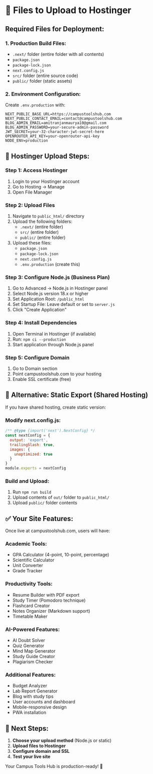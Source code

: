 # 📁 Files to Upload to Hostinger

## Required Files for Deployment:

### 1. Production Build Files:
- `.next/` folder (entire folder with all contents)
- `package.json`
- `package-lock.json` 
- `next.config.js`
- `src/` folder (entire source code)
- `public/` folder (static assets)

### 2. Environment Configuration:
Create `.env.production` with:
```
NEXT_PUBLIC_BASE_URL=https://campustoolshub.com
NEXT_PUBLIC_CONTACT_EMAIL=contact@campustoolshub.com
BLOG_ADMIN_EMAIL=amitranjanmaurya10@gmail.com
BLOG_ADMIN_PASSWORD=your-secure-admin-password
JWT_SECRET=your-32-character-jwt-secret-here
OPENROUTER_API_KEY=your-openrouter-api-key
NODE_ENV=production
```

## 🚀 Hostinger Upload Steps:

### Step 1: Access Hostinger
1. Login to your Hostinger account
2. Go to Hosting → Manage 
3. Open File Manager

### Step 2: Upload Files
1. Navigate to `public_html/` directory
2. Upload the following folders:
   - `.next/` (entire folder)
   - `src/` (entire folder) 
   - `public/` (entire folder)
3. Upload these files:
   - `package.json`
   - `package-lock.json`
   - `next.config.js`
   - `.env.production` (create this)

### Step 3: Configure Node.js (Business Plan)
1. Go to Advanced → Node.js in Hostinger panel
2. Select Node.js version 18.x or higher
3. Set Application Root: `/public_html`
4. Set Startup File: Leave default or set to `server.js`
5. Click "Create Application"

### Step 4: Install Dependencies
1. Open Terminal in Hostinger (if available)
2. Run: `npm ci --production`
3. Start application through Node.js panel

### Step 5: Configure Domain
1. Go to Domain section
2. Point campustoolshub.com to your hosting
3. Enable SSL certificate (free)

## 📱 Alternative: Static Export (Shared Hosting)

If you have shared hosting, create static version:

### Modify next.config.js:
```javascript
/** @type {import('next').NextConfig} */
const nextConfig = {
  output: 'export',
  trailingSlash: true,
  images: {
    unoptimized: true
  }
}
module.exports = nextConfig
```

### Build and Upload:
1. Run `npm run build` 
2. Upload contents of `out/` folder to `public_html/`
3. Upload `public/` folder contents

## ✅ Your Site Features:

Once live at campustoolshub.com, users will have:

### Academic Tools:
- GPA Calculator (4-point, 10-point, percentage)
- Scientific Calculator 
- Unit Converter
- Grade Tracker

### Productivity Tools:
- Resume Builder with PDF export
- Study Timer (Pomodoro technique)
- Flashcard Creator
- Notes Organizer (Markdown support)
- Timetable Maker

### AI-Powered Features:
- AI Doubt Solver
- Quiz Generator  
- Mind Map Generator
- Study Guide Creator
- Plagiarism Checker

### Additional Features:
- Budget Analyzer
- Lab Report Generator
- Blog with study tips
- User accounts and dashboard
- Mobile-responsive design
- PWA installation

## 🎯 Next Steps:

1. **Choose your upload method** (Node.js or static)
2. **Upload files to Hostinger** 
3. **Configure domain and SSL**
4. **Test your live site**

Your Campus Tools Hub is production-ready! 🚀
